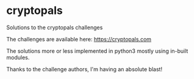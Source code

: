 # cryptopals
Solutions to the cryptopals challenges

The challenges are available here: https://cryptopals.com

The solutions more or less implemented in python3 mostly using in-built modules.

Thanks to the challenge authors, I'm having an absolute blast!
